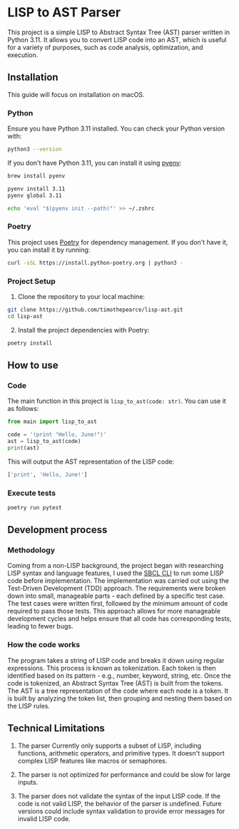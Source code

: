 # LISP to AST Parser

This project is a simple LISP to Abstract Syntax Tree (AST) parser written in Python 3.11. 
It allows you to convert LISP code into an AST, which is useful for a variety of purposes, such as code analysis, optimization, and execution.

## Installation

This guide will focus on installation on macOS.

### Python

Ensure you have Python 3.11 installed. You can check your Python version with:

```bash
python3 --version
```

If you don't have Python 3.11, you can install it using [pyenv](https://github.com/pyenv/pyenv):

```bash
brew install pyenv

pyenv install 3.11
pyenv global 3.11

echo 'eval "$(pyenv init --path)"' >> ~/.zshrc
```

### Poetry

This project uses [Poetry](https://python-poetry.org/) for dependency management. If you don't have it, you can install it by running:

```bash
curl -sSL https://install.python-poetry.org | python3 -
```

### Project Setup

1. Clone the repository to your local machine:

```bash
git clone https://github.com/timothepearce/lisp-ast.git
cd lisp-ast
```

2. Install the project dependencies with Poetry:

```bash
poetry install
```

## How to use

### Code

The main function in this project is `lisp_to_ast(code: str)`. You can use it as follows:

```python
from main import lisp_to_ast

code = '(print "Hello, June!")'
ast = lisp_to_ast(code)
print(ast)
```

This will output the AST representation of the LISP code:

```python
['print', 'Hello, June!']
```

### Execute tests

```bash
poetry run pytest
```

## Development process

### Methodology

Coming from a non-LISP background, the project began with researching LISP syntax and language features, I used the [SBCL CLI](https://www.sbcl.org/) to run some LISP code before implementation. The implementation was carried out using the Test-Driven Development (TDD) approach. The requirements were broken down into small, manageable parts - each defined by a specific test case. The test cases were written first, followed by the minimum amount of code required to pass those tests. This approach allows for more manageable development cycles and helps ensure that all code has corresponding tests, leading to fewer bugs.

### How the code works

The program takes a string of LISP code and breaks it down using regular expressions. 
This process is known as tokenization. Each token is then identified based on its pattern - e.g., number, keyword, string, etc. Once the code is tokenized, an Abstract Syntax Tree (AST) is built from the tokens. The AST is a tree representation of the code where each node is a token. It is built by analyzing the token list, then grouping and nesting them based on the LISP rules.

## Technical Limitations

1. The parser Currently only supports a subset of LISP, including functions, arithmetic operators, and primitive types. It doesn't support complex LISP features like macros or semaphores.

2. The parser is not optimized for performance and could be slow for large inputs.

3. The parser does not validate the syntax of the input LISP code. If the code is not valid LISP, the behavior of the parser is undefined. Future versions could include syntax validation to provide error messages for invalid LISP code.
